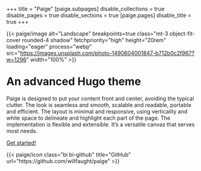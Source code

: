 +++
title = "Paige"
[paige.subpages]
disable_collections = true
disable_pages = true
disable_sections = true
[paige.pages]
disable_title = true
+++

{{< paige/image alt="Landscape" breakpoints=true class="mt-3 object-fit-cover rounded-4 shadow" fetchpriority="high" height="20rem" loading="eager" process="webp" src="https://images.unsplash.com/photo-1490604001847-b712b0c2f967?w=1296" width="100%" >}}

<h1 class="fw-bold text-center" style="margin-top:2rem">An advanced Hugo theme</h1>

<div class="container-fluid">
    <div class="justify-content-center row">
        <div class="col col-auto col-lg-8 px-0">
            <p class="lead mb-0 text-center">Paige is designed to put your content front and center, avoiding the typical clutter. The look is seamless and smooth, scalable and readable, portable and efficient. The layout is minimal and responsive, using verticality and white space to delineate and highlight each part of the page. The implementation is flexible and extensible. It’s a versatile canvas that serves most needs.</p>
        </div>
    </div>
</div>

<p class="lead text-center">
    <a href="https://github.com/willfaught/paige">Get started!</a>
</p>

<div class="column-gap-3 d-flex display-6 justify-content-center">
    {{< paige/icon class="bi bi-github" title="GitHub" url="https://github.com/willfaught/paige" >}}
</div>
